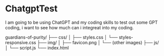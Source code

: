 # ChatgptTest
 I am going to be using ChatGPT and my coding skills to test out some GPT coding, i want to see how much can i integreat into my coding. 

guardians-of-purity/
├── css/
│   ├── styles.css
│   └── styles-responsive.css
├── img/
│   ├── favicon.png
│   └── (other images)
├── js/
│   └── script.js
└── index.html
